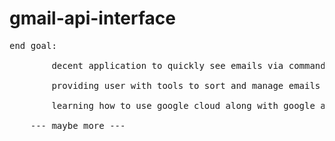 # gmail-api-interface
<pre>
end goal: <br>
        decent application to quickly see emails via commandline <br>
        providing user with tools to sort and manage emails to large extent <br>
        learning how to use google cloud along with google apis <br>
    --- maybe more ---
</pre>
